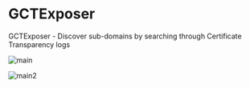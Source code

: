 # GCTExposer
GCTExposer - Discover sub-domains by searching through Certificate Transparency logs


![main](https://raw.githubusercontent.com/m4ll0k/GCTExposer/master/main.png)

![main2](https://raw.githubusercontent.com/m4ll0k/GCTExposer/master/main2.png)
